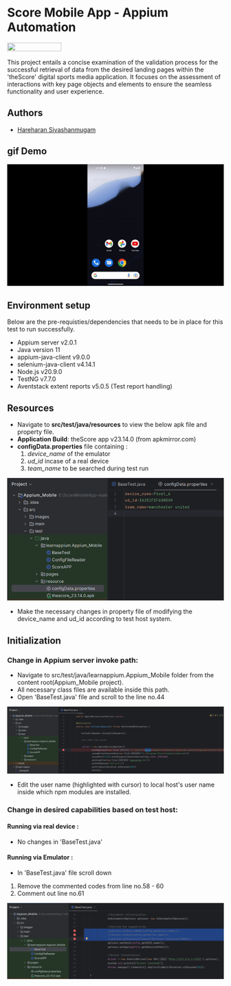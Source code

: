 
# Score Mobile App - Appium Automation

<img src="https://i.ytimg.com/vi/tMKC98uOj5Y/maxresdefault.jpg"  width="50%" height="10%">

This project entails a concise examination of the validation process for the successful retrieval of data from the desired landing pages within the 'theScore' digital sports media application. It focuses on the assessment of interactions with key page objects and elements to ensure the seamless functionality and user experience.


## Authors

- [Hareharan Sivashanmugam](https://www.github.com/Hareharan6707)
## gif Demo 

![](https://github.com/Hareharan6707/ScoreMobileApp/blob/main/ezgif.com-video-to-gif.gif)



## Environment setup

Below are the pre-requisties/dependencies that needs to be in place for this test to run successfully. 

- Appium server v2.0.1
- Java version 11 
- appium-java-client v9.0.0
- selenium-java-client v4.14.1
- Node.js v20.9.0
- TestNG v7.7.0
- Aventstack extent reports v5.0.5 (Test report handling)




## Resources 

- Navigate to **src/test/java/resources** to view the below apk file and property file. 
- **Application Build**: theScore app v23.14.0 (from apkmirror.com)
- **configData.properties** file containing :
    1. *device_name* of the emulator 
    2. *ud_id* incase of a real device
    3. *team_name* to be searched during test run 

![alt text](https://github.com/Hareharan6707/ScoreMobileApp/blob/main/configDatafile.png)

- Make the necessary changes in property file of modifying the device_name and ud_id  according to test host system. 



## Initialization 

### Change in Appium server invoke path:
- Navigate to src/test/java/learnappium.Appium_Mobile folder from the content root(Appium_Mobile project).
- All necessary class files are available inside this path. 
- Open 'BaseTest.java' file and scroll to the line no.44

![Alt text](https://github.com/Hareharan6707/ScoreMobileApp/blob/main/usernameEdit_basetest.png)

- Edit the user name (highlighted with cursor) to local host's user name inside which npm modules are installed.

### Change in desired capabilities based on test host:

#### Running via real device :

- No changes in 'BaseTest.java'

#### Running via Emulator :

- In 'BaseTest.java' file scroll down

1. Remove the commented codes from line no.58 - 60
2. Comment out line no.61

![alt text](https://github.com/Hareharan6707/ScoreMobileApp/blob/main/emulatorCapabilities.png)





